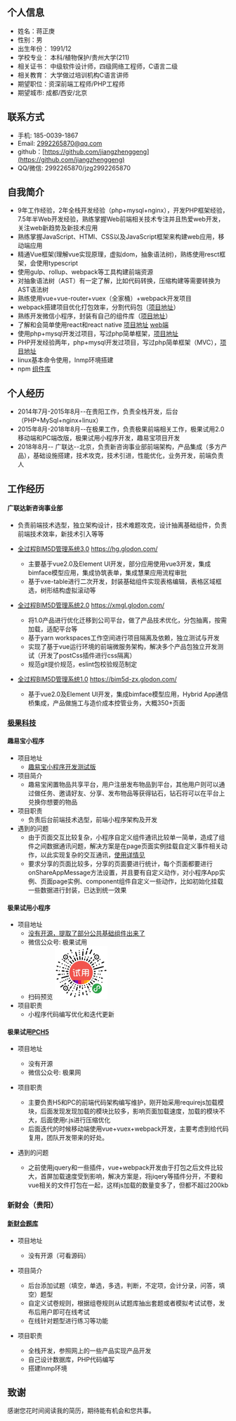 ## 个人信息
* 姓名：蒋正庚
* 性别：男
* 出生年份： 1991/12
* 学校专业： 本科/植物保护/贵州大学(211)
* 相关证书： 中级软件设计师，四级网络工程师，C语言二级
* 相关教育： 大学做过培训机构C语言讲师
* 期望职位：资深前端工程师/PHP工程师
* 期望城市: 成都/西安/北京

## 联系方式
* 手机: 185-0039-1867
* Email: 2992265870@qq.com	
* github：[https://github.com/jiangzhenggeng](https://github.com/jiangzhenggeng)
* QQ/微信: 2992265870/jzg2992265870

## 自我简介
* 9年工作经验，2年全栈开发经验（php+mysql+nginx），开发PHP框架经验，7.5年半Web开发经验，熟练掌握Web前端相关技术专注并且热爱web开发，关注web新趋势及新技术应用
* 熟练掌握JavaScript、HTMl、CSS以及JavaScript框架来构建web应用，移动端应用
* 精通Vue框架(理解vue实现原理，虚拟dom，抽象语法树)，熟练使用resct框架，会使用typescript
* 使用gulp、rollup、webpack等工具构建前端资源
* 对抽象语法树（AST）有一定了解，比如代码转换，压缩构建等需要转换为AST语法树
* 熟练使用vue+vue-router+vuex（全家桶）+webpack开发项目
* webpack搭建项目优化打包效率，分割代码包（[项目地址](https://github.com/jiangzhenggeng/vue-to-webpack4)）
* 熟练开发微信小程序，封装有自己的组件库（[项目地址](https://github.com/jiangzhenggeng/wxcode-addr)）
* 了解和会简单使用react和react native [项目地址](https://github.com/jiangzhenggeng/react-native-tiku) [web端](http://ac.jiangzg.com/)
* 使用php+mysql开发过项目，写过php简单框架，[项目地址](https://github.com/jiangzhenggeng/AcPHP)
* PHP开发经验两年，php+mysql开发过项目，写过php简单框架（MVC），[项目地址](https://github.com/jiangzhenggeng/AcPHP)
* linux基本命令使用，lnmp环境搭建 
* npm [组件库](https://www.npmjs.com/~jiangzhenggeng)

## 个人经历
* 2014年7月-2015年8月--在贵阳工作，负责全栈开发，后台（PHP+MySql+nginx+linux）
* 2015年8月-2018年8月--在极果工作，负责极果前端相关工作，极果试用2.0移动端和PC端改版，极果试用小程序开发，趣易宝项目开发
* 2018年8月-- 广联达--北京，负责新咨询事业部前端架构，产品集成（多方产品），基础设施搭建，技术攻克，技术引进，性能优化，业务开发，前端负责人

## 工作经历
#### 广联达新咨询事业部
* 负责前端技术选型，独立架构设计，技术难题攻克，设计抽离基础组件，负责前端技术效率，新技术引入等等

* [全过程BIM5D管理系统3.0](https://hg.glodon.com/) https://hg.glodon.com/ 
    * 主要基于vue2.0及Element UI开发，部分应用使用vue3开发，集成bimface模型应用，集成协筑表单，集成慧果应用流程审批
    * 基于vxe-table进行二次开发，封装基础组件实现表格编辑，表格区域框选，树形结构虚拟滚动等
    
* [全过程BIM5D管理系统2.0](https://xmgl.glodon.com/) https://xmgl.glodon.com/ 
    * 将1.0产品进行优化迁移到公司平台，做了产品技术优化，分包抽离，按需加载，适配平台等
    * 基于yarn workspaces工作空间进行项目隔离及依赖，独立测试与开发
    * 实现了基于vue运行环境的前端微服务架构，解决多个产品包独立开发测试（开发了postCss插件进行css隔离）
    * 规范git提价规范，eslint包校验规范制定
    
* [全过程BIM5D管理系统1.0](https://bim5d-zx.glodon.com/) https://bim5d-zx.glodon.com/ 
    * 基于vue2.0及Element UI开发，集成bimface模型应用，Hybrid App通信桥集成，产品做施工与造价成本控管业务，大概350+页面

### [极果科技](http://www.jiguo.com/)
#### 趣易宝小程序
* 项目地址
	* [趣易宝小程序开发测试版](https://github.com/jiangzhenggeng/qyb-wx)
* 项目简介
	* 趣易宝闲置物品共享平台，用户注册发布物品到平台，其他用户则可以通过做任务、邀请好友、分享、发布物品等获得钻石，钻石将可以在平台上兑换你想要的物品
* 项目职责
	* 负责后台前端技术选型，前端小程序架构及开发
* 遇到的问题
	* 由于页面交互比较复杂，小程序自定义组件通讯比较单一简单，造成了组件之间数据通讯问题，解决方案是在page页面实例挂载自定义事件相关动作，以此实现复杂的交互通讯，[使用详情见](https://github.com/jiangzhenggeng/qyb-wx/blob/0f59cfebe840e8ca3912406ed0b2fa1857ecc247/pages/index/index.js)
	* 要求分享的页面比较多，分享的页面要进行统计，每个页面都要进行onShareAppMessage方法设置，并且要有自定义动作，对小程序App实例、页面page实例、component组件自定义一些动作，比如初始化挂载一些数据进行封装，已达到统一效果

#### 极果试用小程序
* 项目地址
	* [没有开源，提取了部分公共基础组件出来了](https://github.com/jiangzhenggeng/wxcode-addr)
	* 微信公众号: 极果试用
	* 扫码预览 <img src="gh_51701086e691_860.jpg" width="120px"/>
* 项目职责
	* 小程序代码编写优化和迭代更新
	
#### 极果试用[PC](http://www.jiguo.com)[H5](http://m.jiguo.com)
* 项目地址
	* 没有开源
	* 微信公众号: 极果网
	
* 项目职责
	* 主要负责H5和PC的前端代码架构编写维护，刚开始采用requirejs加载模块，后面发现发现加载的模块比较多，影响页面加载速度，加载的模块不大，后面使用r.js进行压缩优化
	* 后面迭代的时候移动端使用vue+vuex+webpack开发，主要考虑到给代码复用，团队开发带来的好处。
* 遇到的问题
    * 之前使用jquery和一些插件，vue+webpack开发由于打包之后文件比较大，首屏加载速度受到影响，解决方案是，将jiqery等插件分开，不要和vue相关的文件打包在一起，这样js加载的数量变多了，但都不超过200kb

### 新财会（贵阳）
#### [新财会题库](http://kaoshi.xincaikuai.com/)
* 项目地址
	* 没有开源（可看源码）

* 项目简介
	* 后台添加试题（填空，单选，多选，判断，不定项，会计分录，问答，填空）题型
	* 自定义试卷规则，根据组卷规则从试题库抽出套题或者模拟考试试卷，发布后用户即可在线考试
	* 在线针对题型进行练习等功能
	
* 项目职责
	* 全栈开发，参照网上的一些产品实现产品开发
	* 自己设计数据库，PHP代码编写
	* 搭建lnmp环境

## 致谢

感谢您花时间阅读我的简历，期待能有机会和您共事。
